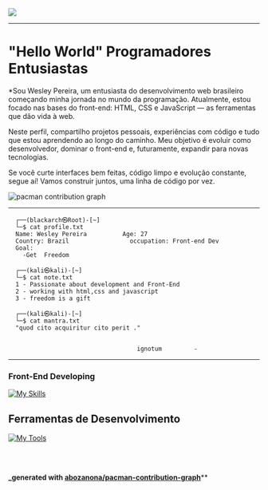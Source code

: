 <img src="https://capsule-render.vercel.app/api?type=waving&height=300&color=gradient&text=Wesley%20Pereira&textBg=false&fontColor=32004A&fontAlign=50&desc=Programming%20Live%20Style&descSize=20&animation=twinkling" />



------------------------------------------------------------------------------------------------------------------------------------------------------------------------

# "Hello World" Programadores Entusiastas

*Sou Wesley Pereira, um entusiasta do desenvolvimento web brasileiro começando minha jornada no mundo da programação. Atualmente, estou focado nas bases do front-end: HTML, CSS e JavaScript — as ferramentas que dão vida à web.

Neste perfil, compartilho projetos pessoais, experiências com código e tudo que estou aprendendo ao longo do caminho. Meu objetivo é evoluir como desenvolvedor, dominar o front-end e, futuramente, expandir para novas tecnologias.

Se você curte interfaces bem feitas, código limpo e evolução constante, segue aí! Vamos construir juntos, uma linha de código por vez. 

<picture>
  <source media="(prefers-color-scheme: dark)" srcset="https://raw.githubusercontent.com/thaleshodan/thaleshodan/output/pacman-contribution-graph-dark.svg">
  <source media="(prefers-color-scheme: light)" srcset="https://raw.githubusercontent.com/thaleshodan/thaleshodan/output/pacman-contribution-graph.svg">
  <img alt="pacman contribution graph" src="https://raw.githubusercontent.com/thaleshodan/thaleshodan/output/pacman-contribution-graph.svg">
</picture>


--------------------------------------------------------------------------------------------------------------------------


```console
  ┌──(blackarch㉿Root)-[~]
  └─$ cat profile.txt 
  Name: Wesley Pereira          Age: 27
  Country: Brazil                 occupation: Front-end Dev
  Goal:
    -Get  Freedom
                                                                          
  ┌──(kali㉿kali)-[~]
  └─$ cat note.txt   
  1 - Passionate about development and Front-End
  2 - working with html,css and javascript
  3 - freedom is a gift
                                                                          
  ┌──(kali㉿kali)-[~]
  └─$ cat mantra.txt 
  "quod cito acquiritur cito perit ."


                                    ignotum         -

```

                 
---

###  Front-End  Developing


[![My Skills](https://skillicons.dev/icons?i=css,html,javascript)](https://skillicons.dev)




## Ferramentas de Desenvolvimento

[![My Tools](https://skillicons.dev/icons?i=visualstudio,vscode)](https://skillicons.dev)



  <br/>
<br/>

 
**_generated with [abozanona/pacman-contribution-graph](https://abozanona.github.io/pacman-contribution-graph/)****
